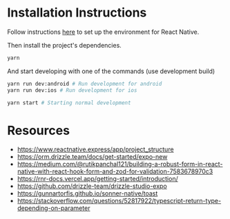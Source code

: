 # Installation Instructions

Follow instructions [here](https://reactnative.dev/docs/set-up-your-environment) to set up the environment for React Native.

Then install the project's dependencies.

```sh
yarn
```

And start developing with one of the commands (use development build)

```sh
yarn run dev:android # Run development for android
yarn run dev:ios # Run development for ios

yarn start # Starting normal development
```

# Resources

- https://www.reactnative.express/app/project_structure
- https://orm.drizzle.team/docs/get-started/expo-new
- https://medium.com/@rutikpanchal121/building-a-robust-form-in-react-native-with-react-hook-form-and-zod-for-validation-7583678970c3
- https://rnr-docs.vercel.app/getting-started/introduction/
- https://github.com/drizzle-team/drizzle-studio-expo
- https://gunnartorfis.github.io/sonner-native/toast
- https://stackoverflow.com/questions/52817922/typescript-return-type-depending-on-parameter
